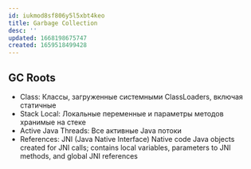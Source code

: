```yaml
---
id: iukmod8sf806y5l5xbt4keo
title: Garbage Collection
desc: ''
updated: 1668198675747
created: 1659518499428
---
```


## GC Roots


* Class: Классы, загруженные системными ClassLoaders, включая статичные
* Stack Local: Локальные переменные и параметры методов хранимые на стеке
* Active Java Threads: Все активные Java потоки
* References: JNI (Java Native Interface) Native code Java objects created for JNI calls; contains local variables, parameters to JNI methods, and global JNI references